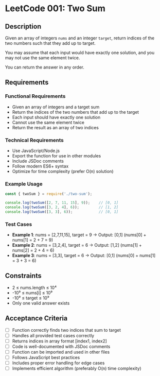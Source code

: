 # LeetCode 001: Two Sum

## Description
Given an array of integers `nums` and an integer `target`, return indices of the two numbers such that they add up to target.

You may assume that each input would have exactly one solution, and you may not use the same element twice.

You can return the answer in any order.

## Requirements

### Functional Requirements
- Given an array of integers and a target sum
- Return the indices of the two numbers that add up to the target
- Each input should have exactly one solution
- Cannot use the same element twice
- Return the result as an array of two indices

### Technical Requirements
- Use JavaScript/Node.js
- Export the function for use in other modules
- Include JSDoc comments
- Follow modern ES6+ syntax
- Optimize for time complexity (prefer O(n) solution)

### Example Usage
```javascript
const { twoSum } = require('./two-sum');

console.log(twoSum([2, 7, 11, 15], 9));    // [0, 1]
console.log(twoSum([3, 2, 4], 6));         // [1, 2]
console.log(twoSum([3, 3], 6));            // [0, 1]
```

### Test Cases
- **Example 1**: nums = [2,7,11,15], target = 9 → Output: [0,1] (nums[0] + nums[1] = 2 + 7 = 9)
- **Example 2**: nums = [3,2,4], target = 6 → Output: [1,2] (nums[1] + nums[2] = 2 + 4 = 6)
- **Example 3**: nums = [3,3], target = 6 → Output: [0,1] (nums[0] + nums[1] = 3 + 3 = 6)

## Constraints
- 2 ≤ nums.length ≤ 10⁴
- -10⁹ ≤ nums[i] ≤ 10⁹
- -10⁹ ≤ target ≤ 10⁹
- Only one valid answer exists

## Acceptance Criteria
- [ ] Function correctly finds two indices that sum to target
- [ ] Handles all provided test cases correctly
- [ ] Returns indices in array format [index1, index2]
- [ ] Code is well-documented with JSDoc comments
- [ ] Function can be imported and used in other files
- [ ] Follows JavaScript best practices
- [ ] Includes proper error handling for edge cases
- [ ] Implements efficient algorithm (preferably O(n) time complexity)
